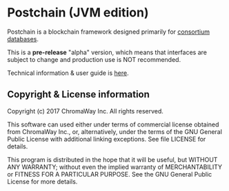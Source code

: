 # Postchain (JVM edition)

Postchain is a blockchain framework designed primarily for [consortium databases](https://chromaway.com/products/postchain/).

This is a **pre-release** "alpha" version, which means that interfaces 
are subject to change and production use is NOT recommended.

Technical information & user guide is
 [here](https://bitbucket.org/chromawallet/postchain2/src/d3e67949710dbf4f89082eee8c29fdd200143270/docs/quick-guide.md?at=master&fileviewer=file-view-default).

## Copyright & License information

Copyright (c) 2017 ChromaWay Inc. All rights reserved.

This software can used either under terms of commercial license
obtained from ChromaWay Inc., or, alternatively, under the terms
of the GNU General Public License with additional linking exceptions.
See file LICENSE for details.

This program is distributed in the hope that it will be useful,
but WITHOUT ANY WARRANTY; without even the implied warranty of
MERCHANTABILITY or FITNESS FOR A PARTICULAR PURPOSE.  See the
GNU General Public License for more details.
